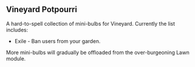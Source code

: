 ## Vineyard Potpourri ##

A hard-to-spell collection of mini-bulbs for Vineyard.  Currently the list includes:

* Exile - Ban users from your garden.

More mini-bulbs will gradually be offloaded from the over-burgeoning Lawn module.